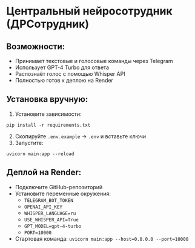 # Центральный нейросотрудник (ДРСотрудник)

## Возможности:
- Принимает текстовые и голосовые команды через Telegram
- Использует GPT-4 Turbo для ответа
- Распознаёт голос с помощью Whisper API
- Полностью готов к деплою на Render

## Установка вручную:
1. Установите зависимости:
```
pip install -r requirements.txt
```
2. Скопируйте `.env.example` → `.env` и вставьте ключи
3. Запустите:
```
uvicorn main:app --reload
```

## Деплой на Render:
- Подключите GitHub-репозиторий
- Установите переменные окружения:
  - `TELEGRAM_BOT_TOKEN`
  - `OPENAI_API_KEY`
  - `WHISPER_LANGUAGE=ru`
  - `USE_WHISPER_API=True`
  - `GPT_MODEL=gpt-4-turbo`
  - `PORT=10000`
- Стартовая команда: `uvicorn main:app --host=0.0.0.0 --port=10000`
